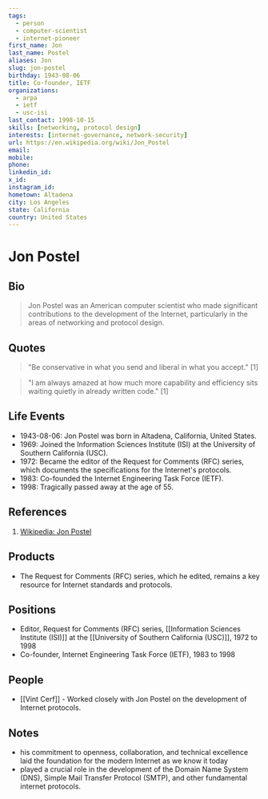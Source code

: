 ```yaml
---
tags:
  - person
  - computer-scientist
  - internet-pioneer
first_name: Jon
last_name: Postel
aliases: Jon
slug: jon-postel
birthday: 1943-08-06
title: Co-founder, IETF
organizations:
  - arpa
  - ietf
  - usc-isi
last_contact: 1998-10-15
skills: [networking, protocol design]
interests: [internet-governance, network-security]
url: https://en.wikipedia.org/wiki/Jon_Postel
email: 
mobile: 
phone: 
linkedin_id: 
x_id: 
instagram_id: 
hometown: Altadena
city: Los Angeles
state: California
country: United States
---
```


# Jon Postel

## Bio

> Jon Postel was an American computer scientist who made significant contributions to the development of the Internet, particularly in the areas of networking and protocol design.

## Quotes

> "Be conservative in what you send and liberal in what you accept." [1]

> "I am always amazed at how much more capability and efficiency sits waiting quietly in already written code." [1]

## Life Events

- 1943-08-06: Jon Postel was born in Altadena, California, United States.
- 1969: Joined the Information Sciences Institute (ISI) at the University of Southern California (USC).
- 1972: Became the editor of the Request for Comments (RFC) series, which documents the specifications for the Internet's protocols.
- 1983: Co-founded the Internet Engineering Task Force (IETF).
- 1998: Tragically passed away at the age of 55.

## References

1. [Wikipedia: Jon Postel](https://en.wikipedia.org/wiki/Jon_Postel)

## Products

- The Request for Comments (RFC) series, which he edited, remains a key resource for Internet standards and protocols.

## Positions

- Editor, Request for Comments (RFC) series, [[Information Sciences Institute (ISI)]] at the [[University of Southern California (USC)]], 1972 to 1998
- Co-founder, Internet Engineering Task Force (IETF), 1983 to 1998

## People

- [[Vint Cerf]] - Worked closely with Jon Postel on the development of Internet protocols.

## Notes

- his commitment to openness, collaboration, and technical excellence laid the foundation for the modern Internet as we know it today
- played a crucial role in the development of the Domain Name System (DNS), Simple Mail Transfer Protocol (SMTP), and other fundamental internet protocols.